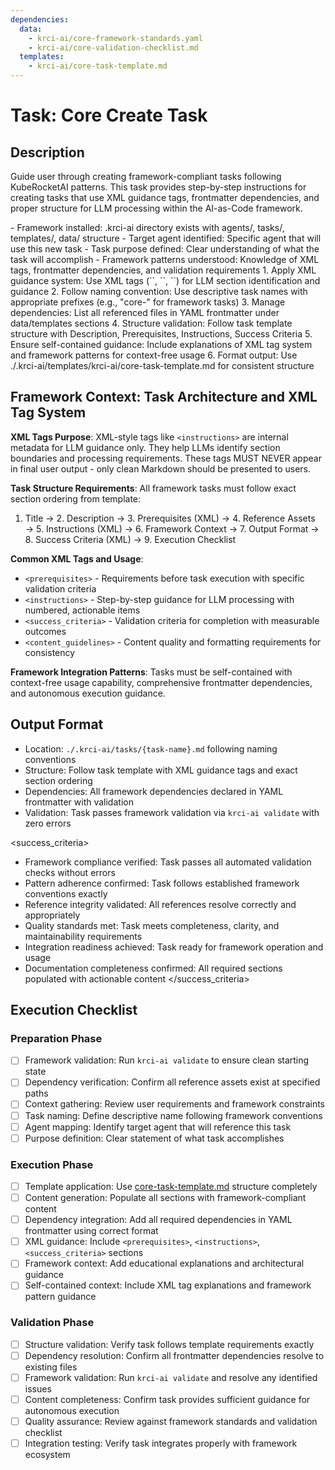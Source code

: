 ```yaml
---
dependencies:
  data:
    - krci-ai/core-framework-standards.yaml
    - krci-ai/core-validation-checklist.md
  templates:
    - krci-ai/core-task-template.md
---
```


# Task: Core Create Task

## Description

Guide user through creating framework-compliant tasks following KubeRocketAI patterns. This task provides step-by-step instructions for creating tasks that use XML guidance tags, frontmatter dependencies, and proper structure for LLM processing within the AI-as-Code framework.

<prerequisites>
- Framework installed: .krci-ai directory exists with agents/, tasks/, templates/, data/ structure
- Target agent identified: Specific agent that will use this new task
- Task purpose defined: Clear understanding of what the task will accomplish
- Framework patterns understood: Knowledge of XML tags, frontmatter dependencies, and validation requirements
</prerequisites>

<instructions>
1. Apply XML guidance system: Use XML tags (`<prerequisites>`, `<instructions>`, `<success_criteria>`) for LLM section identification and guidance
2. Follow naming convention: Use descriptive task names with appropriate prefixes (e.g., "core-" for framework tasks)
3. Manage dependencies: List all referenced files in YAML frontmatter under data/templates sections
4. Structure validation: Follow task template structure with Description, Prerequisites, Instructions, Success Criteria
5. Ensure self-contained guidance: Include explanations of XML tag system and framework patterns for context-free usage
6. Format output: Use ./.krci-ai/templates/krci-ai/core-task-template.md for consistent structure
</instructions>

## Framework Context: Task Architecture and XML Tag System

**XML Tags Purpose**: XML-style tags like `<instructions>` are internal metadata for LLM guidance only. They help LLMs identify section boundaries and processing requirements. These tags MUST NEVER appear in final user output - only clean Markdown should be presented to users.

**Task Structure Requirements**: All framework tasks must follow exact section ordering from template:
1. Title → 2. Description → 3. Prerequisites (XML) → 4. Reference Assets → 5. Instructions (XML) → 6. Framework Context → 7. Output Format → 8. Success Criteria (XML) → 9. Execution Checklist

**Common XML Tags and Usage**:
- `<prerequisites>` - Requirements before task execution with specific validation criteria
- `<instructions>` - Step-by-step guidance for LLM processing with numbered, actionable items
- `<success_criteria>` - Validation criteria for completion with measurable outcomes
- `<content_guidelines>` - Content quality and formatting requirements for consistency

**Framework Integration Patterns**: Tasks must be self-contained with context-free usage capability, comprehensive frontmatter dependencies, and autonomous execution guidance.

## Output Format

- Location: `./.krci-ai/tasks/{task-name}.md` following naming conventions
- Structure: Follow task template with XML guidance tags and exact section ordering
- Dependencies: All framework dependencies declared in YAML frontmatter with validation
- Validation: Task passes framework validation via `krci-ai validate` with zero errors

<success_criteria>
- Framework compliance verified: Task passes all automated validation checks without errors
- Pattern adherence confirmed: Task follows established framework conventions exactly
- Reference integrity validated: All references resolve correctly and appropriately
- Quality standards met: Task meets completeness, clarity, and maintainability requirements
- Integration readiness achieved: Task ready for framework operation and usage
- Documentation completeness confirmed: All required sections populated with actionable content
</success_criteria>

## Execution Checklist

### Preparation Phase

- [ ] Framework validation: Run `krci-ai validate` to ensure clean starting state
- [ ] Dependency verification: Confirm all reference assets exist at specified paths
- [ ] Context gathering: Review user requirements and framework constraints
- [ ] Task naming: Define descriptive name following framework conventions
- [ ] Agent mapping: Identify target agent that will reference this task
- [ ] Purpose definition: Clear statement of what task accomplishes

### Execution Phase

- [ ] Template application: Use [core-task-template.md](./.krci-ai/templates/krci-ai/core-task-template.md) structure completely
- [ ] Content generation: Populate all sections with framework-compliant content
- [ ] Dependency integration: Add all required dependencies in YAML frontmatter using correct format
- [ ] XML guidance: Include `<prerequisites>`, `<instructions>`, `<success_criteria>` sections
- [ ] Framework context: Add educational explanations and architectural guidance
- [ ] Self-contained context: Include XML tag explanations and framework pattern guidance

### Validation Phase

- [ ] Structure validation: Verify task follows template requirements exactly
- [ ] Dependency resolution: Confirm all frontmatter dependencies resolve to existing files
- [ ] Framework validation: Run `krci-ai validate` and resolve any identified issues
- [ ] Content completeness: Confirm task provides sufficient guidance for autonomous execution
- [ ] Quality assurance: Review against framework standards and validation checklist
- [ ] Integration testing: Verify task integrates properly with framework ecosystem
